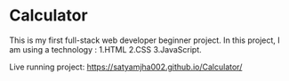 # Calculator
This is my first full-stack web developer beginner project.
In this project, I am using a technology :
1.HTML
2.CSS
3.JavaScript.

Live running project: https://satyamjha002.github.io/Calculator/
